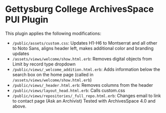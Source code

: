 # Gettysburg College ArchivesSpace PUI Plugin
This plugin applies the following modifications:
* `/public/assets/custom.css`: Updates H1-H6 to Montserrat and all other to Noto Sans, aligns header left, makes additional color and branding updates
* `/assets/views/welcome/show.html.erb`: Removes digital objects from Limit by record type dropdown
* `/public/views/_welcome_addition.html.erb`: Adds information below the search box on the home page (called in `/assets/views/welcome/show.html.erb`)
* `/public/views/_header.html.erb`: Removes columns from the header
* `/public/views/layout_head.html.erb`: Calls custom.css
* `/public/views/repositories/_full_repo.html.erb`: Changes email to link to contact page (Ask an Archivist)
Tested with ArchivesSpace 4.0 and above.
